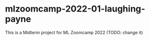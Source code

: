 # mlzoomcamp-2022-01-laughing-payne
This is a Midterm project for ML Zoomcamp 2022 (TODO: change it)
